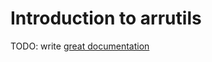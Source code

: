 # Introduction to arrutils

TODO: write [great documentation](http://jacobian.org/writing/great-documentation/what-to-write/)

